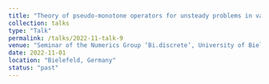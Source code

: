 ```yaml
---
title: "Theory of pseudo-monotone operators for unsteady problems in variable exponent spaces"
collection: talks
type: "Talk"
permalink: /talks/2022-11-talk-9
venue: "Seminar of the Numerics Group ‘Bi.discrete’, University of Bielefeld"
date: 2022-11-01
location: "Bielefeld, Germany"
status: "past"
--- 
```

